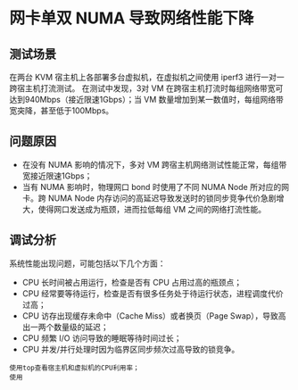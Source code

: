 # 网卡单双 NUMA 导致网络性能下降  
## 测试场景  
在两台 KVM 宿主机上各部署多台虚拟机，在虚拟机之间使用 iperf3 进行一对一跨宿主机打流测试。
在测试中发现，3对 VM 在跨宿主机打流时每组网络带宽可达到940Mbps（接近限速1Gbps）；当 VM 数量增加到某一数值时，每组网络带宽突降，甚至低于100Mbps。　　 
## 问题原因
- 在没有 NUMA 影响的情况下，多对 VM 跨宿主机网络测试性能正常，每组带宽接近限速1Gbps；  
- 当有 NUMA 影响时，物理网口 bond 时使用了不同 NUMA Node 所对应的网卡。跨 NUMA Node 内存访问的高延迟导致发送时的锁同步竞争代价急剧增大，使得网口发送成为瓶颈，进而拉低每组 VM 之间的网络打流性能。
## 调试分析
系统性能出现问题，可能包括以下几个方面：
- CPU 长时间被占用运行，检查是否有 CPU 占用过高的瓶颈点；
- CPU 经常要等待运行，检查是否有很多任务处于待运行状态，进程调度代价过高；
- CPU 访存出现缓存未命中（Cache Miss）或者换页（Page Swap），导致高出一两个数量级的延迟；
- CPU 频繁 I/O 访问导致的睡眠等待时间过长；
- CPU 并发/并行处理时因为临界区同步频次过高导致的锁竞争。
```
使用top查看宿主机和虚拟机的CPU利用率；
使用
```
　
